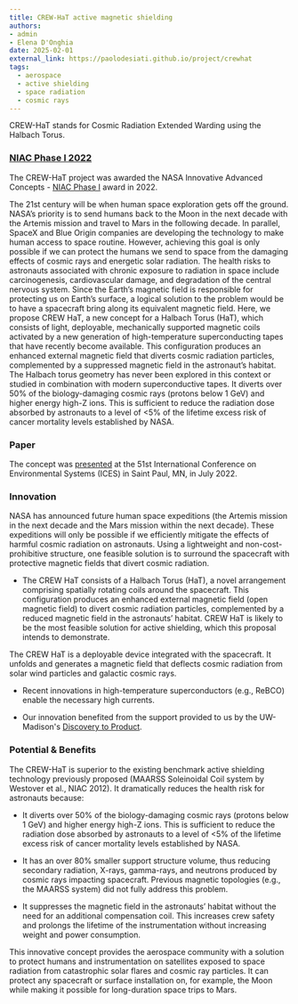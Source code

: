 ```yaml
---
title: CREW-HaT active magnetic shielding
authors:
- admin
- Elena D'Onghia
date: 2025-02-01
external_link: https://paolodesiati.github.io/project/crewhat
tags:
  - aerospace
  - active shielding
  - space radiation
  - cosmic rays
---
```


CREW-HaT stands for Cosmic Radiation Extended Warding using the Halbach Torus.

### [NIAC Phase I 2022](https://www.nasa.gov/general/niac-2022-phase-i-and-phase-ii-selections/)

The CREW-HaT project was awarded the NASA Innovative Advanced Concepts - [NIAC Phase I](https://www.nasa.gov/general/crew-hat-cosmic-radiation-extended-warding-using-the-halbach-torus/) award in 2022.

The 21st century will be when human space exploration gets off the ground. NASA’s priority is to send humans back to the Moon in the next decade with the Artemis mission and travel to Mars in the following decade. In parallel, SpaceX and Blue Origin companies are developing the technology to make human access to space routine. However, achieving this goal is only possible if we can protect the humans we send to space from the damaging effects of cosmic rays and energetic solar radiation. The health risks to astronauts associated with chronic exposure to radiation in space include carcinogenesis, cardiovascular damage, and degradation of the central nervous system. Since the Earth’s magnetic field is responsible for protecting us on Earth’s surface, a logical solution to the problem would be to have a spacecraft bring along its equivalent magnetic field. Here, we propose CREW HaT, a new concept for a Halbach Torus (HaT), which consists of light, deployable, mechanically supported magnetic coils activated by a new generation of high-temperature superconducting tapes that have recently become available. This configuration produces an enhanced external magnetic field that diverts cosmic radiation particles, complemented by a suppressed magnetic field in the astronaut’s habitat. The Halbach torus geometry has never been explored in this context or studied in combination with modern superconductive tapes.  It diverts over 50% of the biology-damaging cosmic rays (protons below 1 GeV) and higher energy high-Z ions. This is sufficient to reduce the radiation dose absorbed by astronauts to a level of <5% of the lifetime excess risk of cancer mortality levels established by NASA.

### Paper

The concept was [presented](https://hdl.handle.net/2346/89618) at the 51st International Conference on Environmental Systems (ICES) in Saint Paul, MN, in July 2022.

### Innovation

NASA has announced future human space expeditions (the Artemis mission in the next decade and the Mars mission within the next decade). These expeditions will only be possible if we efficiently mitigate the effects of harmful cosmic radiation on astronauts. Using a lightweight and non-cost-prohibitive structure, one feasible solution is to surround the spacecraft with protective magnetic fields that divert cosmic radiation.

- The CREW HaT consists of a Halbach Torus (HaT), a novel arrangement comprising spatially rotating coils around the spacecraft. This configuration produces an enhanced external magnetic field (open magnetic field) to divert cosmic radiation particles, complemented by a reduced magnetic field in the astronauts’ habitat. CREW HaT is likely to be the most feasible solution for active shielding, which this proposal intends to demonstrate.

The CREW HaT is a deployable device integrated with the spacecraft. It unfolds and generates a magnetic field that deflects cosmic radiation from solar wind particles and galactic cosmic rays.

- Recent innovations in high-temperature superconductors (e.g., ReBCO) enable the necessary high currents.

- Our innovation benefited from the support provided to us by the UW-Madison's [Discovery to Product](https://d2p.wisc.edu/2020/08/25/innovator-profile-paolo-desiati-and-elena-donghia/).

### Potential & Benefits

The CREW-HaT is superior to the existing benchmark active shielding technology previously proposed (MAARSS Soleinoidal Coil system by Westover et al., NIAC 2012). It dramatically reduces the health risk for astronauts because:

- It diverts over 50% of the biology-damaging cosmic rays (protons below 1 GeV) and higher energy high-Z ions. This is sufficient to reduce the radiation dose absorbed by astronauts to a level of <5% of the lifetime excess risk of cancer mortality levels established by NASA.

- It has an over 80% smaller support structure volume, thus reducing secondary radiation, X-rays, gamma-rays, and neutrons produced by cosmic rays impacting spacecraft. Previous magnetic topologies (e.g., the MAARSS system) did not fully address this problem.

- It suppresses the magnetic field in the astronauts’ habitat without the need for an additional compensation coil. This increases crew safety and prolongs the lifetime of the instrumentation without increasing weight and power consumption.

This innovative concept provides the aerospace community with a solution to protect humans and instrumentation on satellites exposed to space radiation from catastrophic solar flares and cosmic ray particles. It can protect any spacecraft or surface installation on, for example, the Moon while making it possible for long-duration space trips to Mars.

<!--more-->
